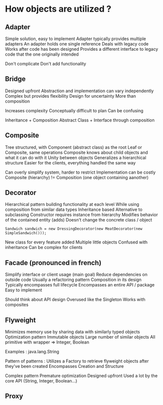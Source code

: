 # How objects are utilized ?

## Adapter
Simple solution, easy to implement
Adapter typically provides multiple adapters
An adapter holds one single reference
Deals with legacy code
Works after code has been designed
Provides a different interface to legacy code that the one originally intended

Don't complicate
Don't add functionality

## Bridge
Designed upfront
Abstraction and implementation can vary independently
Complex but provides flexibility
Design for uncertainty
More than composition

Increases complexity
Conceptually difficult to plan
Can be confusing

Inheritance + Composition
Abstract Class + Interface through composition

## Composite
Tree structured, with Component (abstract class) as the root
Leaf or Composite, same operations
Composite knows about child objects and what it can do with it
Unity between objects
Generalizes a hierarchical structure
Easier for the clients, everything handled the same way

Can overly simplify system, harder to restrict
Implementation can be costly
Composite (hierarchy) != Composition (one object containing aanother)

## Decorator
Hierarchical pattern building functionality at each level
While using composition from similar data types
Inheritance based
Alternative to subclassing
Constructor requires instance from hierarchy
Modifies behavior of the contained entity (adds)
Doesn't change the concrete class / object

```
Sandwich sandwich = new DressingDecorator(new MeatDecorator(new SimpleSandwich()));

```

New class for every feature added
Multiple little objects
Confused with inheritance
Can be complex for clients

## Facade (pronounced in french)
Simplify interface or client usage (main goal)
Reduce dependencies on outside code
Usually a refactoring pattern
Composition in its design
Typically encompasses full lifecycle
Encompasses an entire API / package
Easy to implement

Should think about API design
Overused like the Singleton
Works with composites

## Flyweight
Minimizes memory use by sharing data with similarly typed objects
Optimization pattern
Immutable objects
Large number of similar objects
All primitive with wrapper => Integer, Boolean

Examples :
java.lang.String

Pattern of patterns :
Utilizes a Factory to retrieve flyweight objects after they've been created 
Encompasses Creation and Structure

Complex pattern
Premature optimization
Designed upfront
Used a lot by the core API (String, Integer, Boolean...)

## Proxy